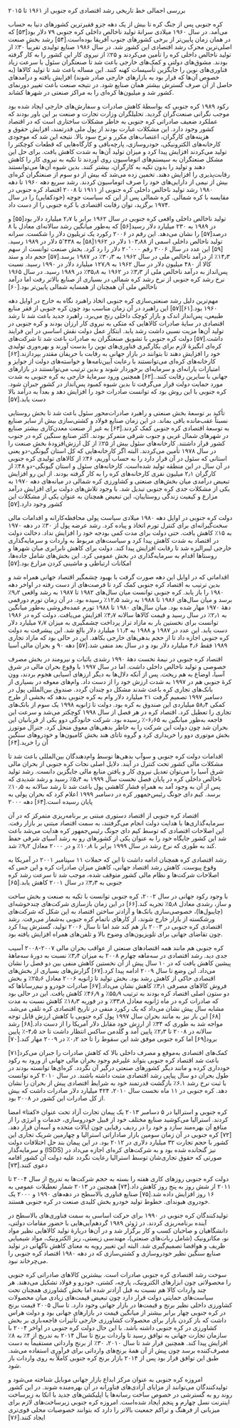 بررسی اجمالی
خط تاریخی رشد اقتصادی کره جنوبی از ۱۹۶۱ تا ۲۰۱۵

کره جنوبی پس از جنگ کره تا بیش از یک دهه جزو فقیرترین کشورهای دنیا به حساب می‌آمد. در سال ۱۹۶۰ میلادی سرانهٔ تولید ناخالص داخلی کره جنوبی ۷۹ دلار بود[۵۳] که در همان زمان پایین‌تر از برخی کشورهای جنوب آفریقا بوده‌است.[۵۴] رشد بخش صنعت اصلی‌ترین محرک رشد اقتصادی این کشور شد. در سال ۱۹۸۶ صنایع تولیدی تقریباً ۳۰٪ از تولید ناخالص داخلی کره را تأمین می‌کردند و ۲۵٪ از نیروی کار این کشور را به کار گرفته بودند. مشوق‌های دولتی و کمک‌های خارجی باعث شد تا صنعتگران سئول با سرعت زیاد فناوری‌های نوین را جایگزین تأسیسات کهنه کنند. این مساله باعث شد تا تولید کالاها (به خصوص آن‌ها که قرار بود به بازارهای خارجی صادر شوند) افزایش یافته و درآمدهای حاصل از آن صرف گسترش بیشتر همان صنایع شود. در نتیجه صنعت باعث تغییر دورنمای کشور شد و میلیون‌ها کره‌ای را به مراکز صنعتی در شهرها کشاند.

رکود ۱۹۸۹ کره جنوبی که بواسطهٔ کاهش صادرات و سفارش‌های خارجی ایجاد شده بود موجب نگرانی صنعت‌گران گردید. تحلیلگران وزارت تجارت و صنعت بر این باور بودند که عملکرد ضعیف صادراتی کره جنوبی به خاطر مشکلات ساختاری است که در اقتصاد کشور وجود دارد. این مشکلات عبارت بودند از پول ملی قدرتمند، افزایش حقوق و هزینه‌های کارگران، اعتصاب‌های مکرر و نرخ سود بالا. نتیجه این شد که موجودی کارخانه‌های الکترونیکی، خودروسازی، پارچه‌بافی و کارگاه‌هایی که قطعات کوچکتر را تولید می‌کردند افزایش پیدا کرد و میزان تولید آن‌ها به شدت کاهش یافت. برای حل این مشکل صنعتگران به سیستم‌های اتوماسیون روی آوردند تا تکیه به نیروی کار را کاهش دهند و تولید را بدون تکیه به کارگران، بیشتر کنند. بدین شیوه آن‌ها می‌توانستند رقابت‌پذیری را افزایش دهند. تخمین زده می‌شد که بیش از دو سوم از صنعتگران کره‌ای بیش از نیمی از دارایی‌های خود را صرف اتوماسیون کردند.
رشد سریع دهه ۱۹۶۰ تا دهه ۱۹۸۰
رشد تولید ناخالص داخلی کره جنوبی از ۱۹۱۱ تا ۲۰۰۸
اقتصاد کره جنوبی در مقایسه با کره شمالی. کره شمالی پس از این که سیاست جوچه (خودکفایی) را در سال ۱۹۷۴ برگزید، توان رقابت اقتصادی با کره جنوبی را از دست داد.

تولید ناخالص داخلی واقعی کره جنوبی در سال ۱۹۶۲ برابر با ۲٫۷ میلیارد دلار بود[۵۵] و در ۱۹۸۹ به ۲۳۰ میلیارد دلار رسید[۵۶] که به‌طور میانگین رشد سالانه‌ای معادل با ۸ درصد[۵۷] را نشان می‌دهد. این رقم در ۲۰۰۶ رکورد یک تریلیون دلار را شکست. سرانه تولید ناخالص داخلی اسمی از ۱۰۳٫۸۸ دلار در ۱۹۶۲[۵۸] به ۵٬۴۳۸ دلار در ۱۹۸۹ رسید.[۵۹] این عدد در سال ۲۰۰۶ رقم ۲۰٬۰۰۰ دلار را رد کرد. بخش صنعت توانست از سهم ۱۴٫۳٪ از درآمد ناخالص ملی در سال ۱۹۶۲ به ۳۰٫۳٪ در ۱۹۸۷ برسد.[۵۷] حجم داد و ستد کالا از ۴۸۰ میلیون دلار در سال ۱۹۶۲ به ۱۲۷٫۹ میلیارد دلار در ۱۹۹۰ رسید. نسبت پس‌انداز به درآمد ناخالص ملی از ۳٫۳٪ در ۱۹۶۲ به ۳۵٫۸٪ در ۱۹۸۹ رسید. در سال ۱۹۶۵ نرخ رشد کره جنوبی از نرخ رشد کره شمالی در بسیاری از صنایع بالاتر رفت اما درآمد ناخالص ملی آن همچنان از همسایه شمالی پایین‌تر بود.[۶۰]

مهم‌ترین دلیل رشد صنعتی‌سازی کره جنوبی اتخاذ راهبرد نگاه به خارج در اوایل دهه ۱۹۶۰ بود.[۶۱][۵۷] این راهبرد در آن زمان مناسب بود چون کره جنوبی از فقر منابع طبیعی، پس‌انداز اندک و بازار کوچک داخلی رنج می‌برد. راهبرد جدید باعث شد تا رشد اقتصادی در سایهٔ صادرات کالاهایی که متکی به نیروی کار ارزان بودند و کره جنوبی در تولید آن‌ها مزیت نسبی داشت رشد یابد. ابتکار عمل دولت نقش اساسی در این فرایند داشت.[۵۷] دولت کره جنوبی با تشویق صنعتگران به صادرات باعث شد تا شرکت‌های کره‌ای انگیزهٔ لازم برای بکارگیری فناوری‌های نوین را بدست آورند و بهره‌وری تولیدی خود را افزایش دهند تا بتوانند در بازار جهانی به رقابت با حریفان مقتدر بپردازند.[۶۲] کارخانه‌های کره‌ای می‌توانستند با رعایت آیین‌نامه‌ها و خواسته‌های دولت از جوایز و امتیازات یارانه‌ای و سرمایه‌ای برخوردار شوند و بدین ترتیب می‌توانستند در بازارهای جهانی با سایرین رقابت کنند..[۶۲] همچنین ورود سرمایهٔ خارجی به کره جنوبی به شدت مورد حمایت دولت قرار می‌گرفت تا بدین شیوه کمبود پس‌انداز در کشور جبران شود. کره جنوبی با این روش بود که توانست صادرات خود را افزایش دهد و بعداً به درآمد بالا دست یابد.[۵۷]

تأکید بر توسعهٔ بخش صنعتی و راهبرد صادرات‌محور سئول باعث شد تا بخش روستایی نسبتاً عقب‌مانده باقی بماند. در این زمان صنایع فولاد و کشتی‌سازی بیش از سایر صنایع به توسعهٔ اقتصادی کره جنوبی کمک کردند.[۶۳] به غیر از صنعت معدن‌کاری بیشتر صنایع در شهرهای شمال غربی و جنوب شرقی متمرکز بودند. اکثر صنایع سنگین کره در جنوب کشور قرار داشتند. کارخانه‌های سئول بیش از ۲۵٪ از کل ارزش‌افزودهٔ بخش صنعت را در سال ۱۹۷۸ تأمین می‌کردند. البته اگر کارخانه‌هایی که کل استان گیونگی-دو یعنی استانی که سئول در آن قرار دارد را به حساب آوریم، ۴۶٪ از کالاهای تولیدی کره جنوبی در آن سال در این منطقه تولید شده‌است. کارخانه‌های سئول و استان گیونگی-دو ۴۸٪ از کارگران ۲٫۱ میلیون نفری کارخانه‌های کره را به کار گرفته بودند. از این رو افزایش تبعیض درآمدی میان بخش‌های صنعتی و کشاورزی کره شمالی در میانه‌های دهه ۱۹۷۰ به یکی از مشکلات جدی کره جنوبی تبدیل شد. با وجود تلاش‌های دولت برای افزایش درآمد مزارع و کیفیت زندگی روستاییان، این تبعیض همچنان به عنوان یکی از مشکلات این کشور وجود دارد.[۵۷]

دولت کره جنوبی در اوایل دهه ۱۹۸۰ میلادی سیاست پولی محافظه‌کارانه و اقدامات مالی سخت‌گیرانه‌ای برای کنترل تورم اتخاذ و پیاده کرد. رشد عرضه پول از ۳۰٪ در دهه ۱۹۷۰ به ۱۵٪ کاهش یافت. حتی دولت برای مدت کمی بودجه خود را افزایش نداد. دخالت دولت در اقتصاد به شدت کاهش پیدا کرد و سیاست‌های مربوط به واردات و سرمایه‌گذاری خارجی لیبرالیزه شد تا رقابت افزایش پیدا کند. دولت برای کاهش نابرابری میان شهرها و روستاها اقدام به سرمایه‌گذاری در بخش عمومی کرد. این بخش‌های شامل جاده‌ها، امکانات ارتباطی و ماشینی کردن مزارع بود.[۵۷]

اقداماتی که در اوایل این دهه صورت گرفت با بهبود چشمگیر اقتصاد جهانی همراه شد و بدین ترتیب به اقتصاد کره جنوبی کمک کرد تا فرصت‌های از دست رفته در اواخر دهه ۱۹۸۰ را باز یابد. کره جنوبی توانست میان سال‌های ۱۹۸۲ تا ۱۹۸۷ به رشد واقعی ۹٫۲٪ برسد و میان سال‌های ۱۹۸۶ تا ۱۹۸۸ به رشد ۱۲٫۵٪ رسیده بود. در آن زمان تورم دورقمی دههٔ ۱۹۷۰ مهار شده بود. میان سال‌های ۱۹۸۰ تا ۱۹۸۸ تورم عمده‌فروشی به‌طور میانگین به ۲٫۱٪ در سال رسید و قیمت کالاها سالانه ۴٫۷٪ افزایش می‌یافت. دولت کره در ۱۹۸۶ توانست برای نخستین بار به مازاد تراز پرداخت چشمگیری به میزان ۷٫۷ میلیارد دلار دست یابد. این عدد در ۱۹۸۷ و ۱۹۸۸ به ۱۱٫۴ میلیارد دلار بالغ شد. این پیشرفت به دولت کره جنوبی اجازه داد تا از حجم بدهی‌های خارجی بکاهد. این در حالی بود که مازاد تجاری ۱۹۸۹ فقط ۴٫۶ میلیارد دلار بود و در سال بعد منفی شد.[۵۷]
دهه ۹۰ و بحران مالی آسیا

اقتصاد کره جنوبی در نیمهٔ نخست دههٔ ۱۹۹۰ رشدی باثبات و نیرومند در بخش مصرف خصوصی و تولید ناخالص داخلی داشت. اما در سال ۱۹۹۷ با وقوع بحران مالی در شرق آسیا، اوضاع به هم ریخت. پس از آنکه دلال‌ها به دیگر ارزهای آسیایی هجوم بردند، وون کرهٔ جنوبی هم در ۱۹۹۷ به شدت ارزش خود را از دست داد. وام‌های معوقه در بسیاری از بانک‌های تجاری کره باعث شدند مشکل دو چندان گردد. صندوق بین‌المللی پول در دسامبر ۱۹۹۷ تصمیم گرفت ۲۱ میلیارد دلار وام به کره جنوبی بدهد که بخشی از طرح کمکی ۵۸٫۴ میلیاردی این صندوق به کره بود. دولت تا ژانویه ۱۹۹۸ یک سوم از بانک‌های تجاری را تعطیل کرد. اقتصاد کره در هر فصل از سال ۱۹۹۸ کوچکتر می‌شد و سرعت این فاجعه به‌طور میانگین به ۶٫۶۵-٪ رسیده بود. شرکت خانودگی دوو یکی از قربانیان این بحران شد چون دولت این شرکت را به خاطر بدهی‌های معوق منحل کرد. جنرال موتورز بخش موتوری دوو را خریداری کرد و گروه تاتای هند بخش کامیون‌ها و خودروهای سنگین آن را خرید.[۶۴]

اقدامات دولت کره جنوبی و سوآپ بدهی‌ها توسط وام‌دهندگان بین‌المللی باعث شد تا مشکلات مالی کشور تحت کنترل در آیند. دلایل اصلی نجات کره جنوبی از بحران مالی شرق آسیا را می‌توان تعدیل نیروی کار و یافتن منابع مالی جایگزین دانست. رشد تولید ناخالص داخلی کره در پایان فصل نخست سال ۱۹۹۹ به ۵٫۴٪ رسید و رشد شدیدی که پس از آن به وجود آمد به همراهِ فشار کاهشی پول باعث شد تا رشد سالانه به ۱۰٫۵٪ برسد. کیم دای جونگ رئیس‌جمهور کره در دسامبر ۱۹۹۹ اعلام کرد که بحران پولی به پایان رسیده است.[۶۴]
دهه ۲۰۰۰

اقتصاد کره جنوبی از اقتصاد دستوری مبتنی بر برنامه‌ریزی متمرکز که در آن سرمایه‌گذاری‌ها با هدایت دولت انجام می‌گرفتند، به سمت اقتصاد مبتنی بر بازار رفت. این اصلاحات اقتصادی که توسط کیم دای جونگ رئیس‌جمهور کره هدایت می‌شد باعث شد این کشور جایگاه خود را به عنوان یکی از کشورهای رو به رشد آسیای شرقی حفظ کند به طوری که نرخ رشد در سال ۱۹۹۹ برابر با ۱۰٫۸٪ و در ۲۰۰۰ معادل ۹٫۲٪ شد.

رشد اقتصادی کره همچنان ادامه داشت تا این که حملات ۱۱ سپتامبر ۲۰۰۱ در آمریکا به وقوع پیوست. کاهش رشد اقتصاد جهانی، کاهش میزان صادرات کره و این حس که اصلاحات شرکت‌ها و نظام مالی کشور متوقف شده، موجب شد تا سرعت رشد کره جنوبی به ۳٫۳٪ در سال ۲۰۰۱ کاهش یابد.[۶۵]

با وجود رکود جهانی در سال ۲۰۰۲، کره جنوبی توانست با تکیه به صنعت و بخش ساخت و ساز، رشدی معادل ۵٫۸٪ تجربه کند.[۶۶] در این زمان بازسازی شرکت‌های چندخوشه‌ای (چایبول‌ها)، خصوصی‌سازی بانک‌ها و آزادتر ساختن اقتصاد به این شکل که شرکت‌های ورشکسته از بازار خارج شوند، از کارهای ناتمام کره جنوبی به‌شمار می‌رفت. رشد اقتصادی کره جنوبی در ۲۰۰۳ باز هم کند شد اما تا سال ۲۰۰۶ تولید، گسترش پیدا کرد چون تقاضای جهانی برای تلویزیون‌های وضوح بالا و تلفن‌های همراه افزایش یافته بود.

کره جنوبی هم مانند همه اقتصادهای صنعتی از عواقب بحران مالی ۲۰۰۷-۲۰۰۸ آسیب جدی دید. رشد اقتصادی در سه‌ماهه چهارم ۲۰۰۸ به میزان ۳٫۴٪ نسبت به دورهٔ سه‌ماههٔ پیشین کاهش یافت که در ۱۰ سال پیش از آن نخستین کاهش منفی بین دو فصل را نشان می‌داد. این وضع تا سال ۲۰۰۹ ادامه پیدا کرد.[۶۷] گزارش‌های بسیاری از بخش‌های اقتصادی حاکی از کاهش رشد بود. بخش تولید تا ژانویه ۲۰۰۶ معادل ۲۵٫۶٪ و بخش فروش کالاهای مصرفی ۳٫۱٪ کاهش نشان می‌داد.[۶۷] صادرات خودرو و نیم‌رساناها که دو ستون اصلی اقتصاد کره بودند به ترتیب ۵۵٫۹٪ و ۴۶٫۹٪ کاهش یافت. این در حالی بود که صادرات کره در ماه ژانویه معادل ۳۳٫۸٪ و در فوریه ۱۸٫۳٪ کاهش نسبت به مدت مشابه سال پیش نشان می‌داد که یک رکورد منفی در تاریخ اقتصادی کره تلقی می‌شد.[۶۸] این بار نیز به مانند بحران سال ۱۹۹۷ پول کره جنوبی با کاهش ارزش قابل توجه مواجه شد به طوری که ۳۴٪ از ارزش خود مقابل دلار آمریکا را از دست داد.[۶۸] رشد سالانه در ۲۰۰۸ تا ۲٫۳٪ پایین آمد و گلدمن ساکس انتظار داشت تا حد ۴٫۵-٪ پایین برود[۶۹] اما کره جنوبی موفق شد این سقوط را تا حد ۰٫۲٪ در ۲۰۰۹ مهار کند.[۷۰]

کمک‌های اقتصادی به‌موقع و مصرف داخلی بالا که کاهش صادرات را جبران می‌کرد[۷۱] باعث شد اقتصاد کره جنوبی بتواند علیرغم وجود بحران مالی جهانی از ورود به رکود خودداری کرده و مانند دیگر کشورهای صنعتی درگیر آن نگردد. کره‌ای‌ها توانسته بودند در طول بحران دو سال پیاپی رشد اقتصادی مثبت داشته باشند. در سال ۲۰۱۰ کره توانست با ثبت نرخ رشد ۶.۱٪ بازگشت قدرتمند خود به شرایط اقتصادی پیش از بحران را نشان دهد. کره جنوبی در ۱۱ ماه نخست سال ۲۰۱۰، ۴۲۴ میلیارد دلار صادرات داشت که بیش از کل صادرات این کشور در ۲۰۰۸ بود.

کره جنوبی و استرالیا در ۵ دسامبر ۲۰۱۳ یک پیمان تجارت آزاد تحت عنوان «کفتا» امضا کردند. استرالیا می‌کوشید صنایع مختلف خود از قبیل خودروسازی، خدمات و انرژی را از منافع آن بهره‌مند سازد و خود را در ردیف رقبایی چون ایالات متحده و آسه‌آن قرار دهد.[۷۲] کره جنوبی در آن زمان سومین بازار صاداراتی استرالیا و چهارمین شریک تجاری این کشور با حجم تجارت ۳۲ میلیارد دلاری در ۲۰۱۲ بود. در این پیمان بند حل اختلافات دولت و سرمایه‌گذار (ISDS) نیز گنجانده شده بود و به شرکت‌های کره‌ای اجازه می‌داد در صورتی که حقوق تجاری‌شان توسط استرالیا رعایت نگردد علیه دولت آن کشور اقامه دعوی کنند.[۷۳]

دولت کره جنوبی روزهای کاری هفته را بسته به حجم شرکت‌ها به تدریج از سال ۲۰۰۴ تا ۲۰۱۱ از شش روز به پنج روز کاهش داد.[۷۴] همچنین در ۲۰۱۳ شمار تعطیلات عمومی به ۱۶ روز افزایش داده شد.[۷۵]
صنایع فناوری بالاسطح در دهه‌های ۱۹۹۰ و ۲۰۰۰
یک خودروی هیوندای. خطوط تولید خودرو بخش کلیدی صنعت در کره جنوبی هستند.

تولیدکنندگان کره جنوبی در ۱۹۹۰ برای حرکت اساسی به سمت فناوری‌های بالاسطح در آینده برنامه‌ریزی کردند. در ژوئن ۱۹۸۹ گردهم‌آیی‌هایی با حضور مقامات دولتی، دانشگاهیان و صاحبان کسب و کار برگزار شد و در آن‌ها دربارهٔ تولید کالاهایی نظیر مواد نو، مکاترونیک (شامل ربات‌های صنعتی)، مهندسی زیستی، ریز الکترونیک، مواد شیمیایی ظریف و هوافضا تصمیم‌گیری شد. البته این تغییر رویه به معنای کاهش ناگهانی در تولید صنایع سنگین نظیر خودروسازی و کشتی‌سازی که در دهه ۱۹۸۰ اقتصاد کره جنوبی را می‌چرخاند نبود.

سوخت رشد اقتصادی کره جنوبی صادرات است. بیشترین کالاهای صادراتی کره جنوبی را محصولاتی چون ابزارهای الکترونیک، پارچه، کشتی، خودرو و فولاد تشکیل می‌دهند. هر چند واردات کالا هم نسبت به قبل آزادتر شده اما بخش کشاورزی همچنان تحت سیاست‌های حمایتی دولت قرار دارد چون تبعیض قیمت‌های زیادی میان محصولات کشاورزی داخلی نظیر برنج و قیمت‌ها در بازار جهانی وجود دارد. تا سال ۲۰۰۵ قیمت برنج در کره جنوبی چهار برابر بیشتر از میانگین قیمت در بازارهای جهانی بود و دولت هراس داشت که باز کردن بازار برای محصولات کشاورزی خارجی تأثیرات فاجعه‌باری بر بخش کشاورزی در کره جنوبی داشته باشد. با این حال دولت کره جنوبی در اواخر ۲۰۰۴ با سازمان تجارت جهانی به توافق رسید تا واردات برنج تا سال ۲۰۱۴ به تدریج از ۴٪ به ۸٪ افزایش پیدا کند. همچنین قرار شد تا سال ۲۰۱۰، ۳۰٪ از برنج وارداتی مستقیماً به دست مصرف‌کننده برسد چون پیش از آن همهٔ برنج‌های وارداتی برای فرآوری استفاده می‌شد. طبق این توافق قرار بود پس از ۲۰۱۴ بازار برنج کره جنوبی کاملاً به روی واردات باز شود.

امروزه کره جنوبی به عنوان مرکز ابداع بازار جهانی موبایل شناخته می‌شود و تولیدکنندگان می‌توانند از مزایای آزادی‌های فناورانه در آن بهره‌منده شوند. در این کشور روند رو به گسترشی در خصوص ساخت رسانه‌ها یا اپلیکشن‌های جدید با اتکا به زیرساخت اینترنت نسل چهارم و پنجم ایجاد شده‌است. امروزه کره جنوبی زیرساخت‌های لازم برای میزبانی از فرهنگ و تراکم جمعیت بالاتر را دارد که بتوانند خصوصیات محلی قوی‌تری ایجاد کنند.[۷۶] 
